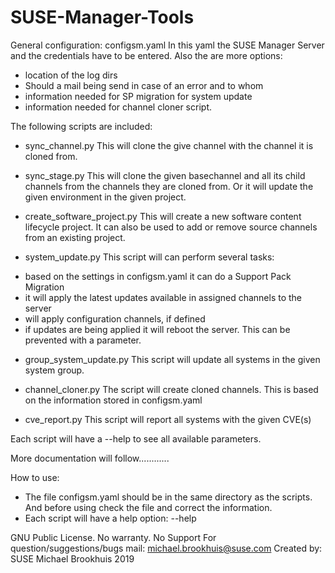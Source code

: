 # SUSE-Manager-Tools

General configuration:
configsm.yaml
In this yaml the SUSE Manager Server and the credentials have to be entered. Also the are more options:
- location of the log dirs
- Should a mail being send in case of an error and to whom
- information needed for SP migration for system update
- information needed for channel cloner script.


The following scripts are included:
- sync_channel.py
This will clone the give channel with the channel it is cloned from.

- sync_stage.py
This will clone the given basechannel and all its child channels from the channels they are cloned from. Or it will update the given environment in the given project.

- create_software_project.py
This will create a new software content lifecycle project. It can also be used to add or remove source channels from an existing project.

- system_update.py
This script will can perform several tasks:
* based on the settings in configsm.yaml it can do a Support Pack Migration
* it will apply the latest updates available in assigned channels to the server
* will apply configuration channels, if defined
* if updates are being applied it will reboot the server. This can be prevented with a parameter.

- group_system_update.py
This script will update all systems in the given system group.

- channel_cloner.py
The script will create cloned channels. This is based on the information stored in configsm.yaml

- cve_report.py
This script will report all systems with the given CVE(s)

Each script will have a --help to see all available parameters.

More documentation will follow............

How to use:
- The file configsm.yaml should be in the same directory as the scripts. And before using check the file and correct the information.
- Each script will have a help option: --help 

GNU Public License. No warranty. No Support 
For question/suggestions/bugs mail: michael.brookhuis@suse.com
Created by: SUSE Michael Brookhuis 2019



